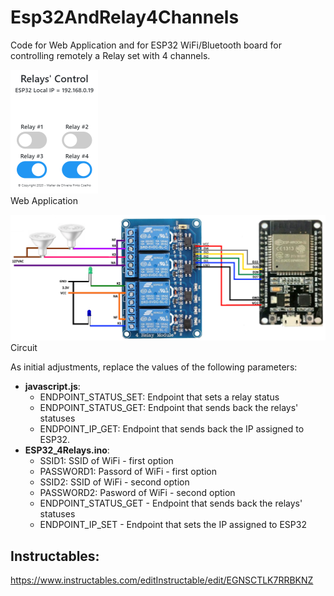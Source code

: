 # Esp32AndRelay4Channels
Code for Web Application and for ESP32 WiFi/Bluetooth board for controlling remotely a Relay set with 4 channels.

![Web App](WebApp\images\app.png)  
Web Application    

![Circuit](WebApp\images\schema.png)  
Circuit

As initial adjustments, replace the values of the following parameters:
- **javascript.js**: 
    - ENDPOINT_STATUS_SET: Endpoint that sets a relay status
    - ENDPOINT_STATUS_GET: Endpoint that sends back the relays' statuses
    - ENDPOINT_IP_GET: Endpoint that sends back the IP assigned to ESP32.
- **ESP32_4Relays.ino**: 
    - SSID1: SSID of WiFi - first option
    - PASSWORD1: Passord of WiFi - first option
    - SSID2: SSID of WiFi - second option
    - PASSWORD2: Pasword of WiFi - second option
    - ENDPOINT_STATUS_GET - Endpoint that sends back the relays' statuses
    - ENDPOINT_IP_SET - Endpoint that sets the IP assigned to ESP32

## Instructables:
https://www.instructables.com/editInstructable/edit/EGNSCTLK7RRBKNZ
